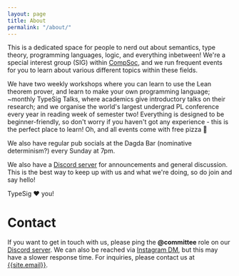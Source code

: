 ```yaml
---
layout: page
title: About
permalink: "/about/"
---
```

This is a dedicated space for people to nerd out about semantics, type theory, programming languages, logic, and everything inbetween! We're a special interest group (SIG) within [CompSoc][compsoc], and we run frequent events for you to learn about various different topics within these fields.

We have two weekly workshops where you can learn to use the Lean theorem prover, and learn to make your own programming language; ~monthly TypeSig Talks, where academics give introductory talks on their research; and we organise the world's largest undergrad PL conference every year in reading week of semester two! Everything is designed to be beginner-friendly, so don't worry if you haven't got any experience - this is the perfect place to learn! Oh, and all events come with free pizza 🍕

We also have regular pub socials at the Dagda Bar (nominative determinism?) every Sunday at 7pm.

We also have a [Discord server][discord] for announcements and general discussion. This is the best way to keep up with us and what we're doing, so do join and say hello!

TypeSig ❤️ you!

# Contact

If you want to get in touch with us, please ping the **@committee** role on our [Discord server][discord]. We can also be reached via [Instagram DM][instagram], but this may have a slower response time.
For inquiries, please contact us at [{{site.email}}][email].

[compsoc]: https://comp-soc.com
[discord]: {{site.social.discord}}
[instagram]: {{site.social.instagram}}
[email]: mailto:{{site.email}}